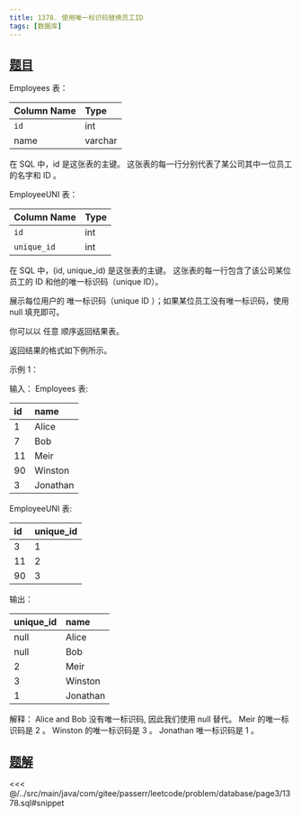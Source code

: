```yaml
---
title: 1378. 使用唯一标识码替换员工ID
tags: [数据库]
---
```


## [题目](https://leetcode.cn/problems/replace-employee-id-with-the-unique-identifier/)

Employees 表：

| Column Name | Type    |
|:------------|:--------|
| `id`        | int     |
| name        | varchar |

在 SQL 中，id 是这张表的主键。
这张表的每一行分别代表了某公司其中一位员工的名字和 ID 。


EmployeeUNI 表：

| Column Name | Type |
|:------------|:-----|
| `id`        | int  |
| `unique_id` | int  |

在 SQL 中，(id, unique_id) 是这张表的主键。
这张表的每一行包含了该公司某位员工的 ID 和他的唯一标识码（unique ID）。


展示每位用户的 唯一标识码（unique ID ）；如果某位员工没有唯一标识码，使用 null 填充即可。

你可以以 任意 顺序返回结果表。

返回结果的格式如下例所示。



示例 1：

输入：
Employees 表:

| id  | name     |
|:----|:---------|
| 1   | Alice    |
| 7   | Bob      |
| 11  | Meir     |
| 90  | Winston  |
| 3   | Jonathan |

EmployeeUNI 表:

| id  | unique_id |
|:----|:----------|
| 3   | 1         |
| 11  | 2         |
| 90  | 3         |

输出：

| unique_id | name     |
|:----------|:---------|
| null      | Alice    |
| null      | Bob      |
| 2         | Meir     |
| 3         | Winston  |
| 1         | Jonathan |

解释：
Alice and Bob 没有唯一标识码, 因此我们使用 null 替代。
Meir 的唯一标识码是 2 。
Winston 的唯一标识码是 3 。
Jonathan 唯一标识码是 1 。

## [题解](https://github.com/PasseRR/JavaLeetCode/blob/master/src/main/java/com/gitee/passerr/leetcode/problem/database/page3/1378.sql)

<<< @/../src/main/java/com/gitee/passerr/leetcode/problem/database/page3/1378.sql#snippet
